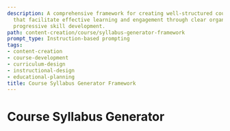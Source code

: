 ```yaml
---
description: A comprehensive framework for creating well-structured course syllabi
  that facilitate effective learning and engagement through clear organization and
  progressive skill development.
path: content-creation/course/syllabus-generator-framework
prompt_type: Instruction-based prompting
tags:
- content-creation
- course-development
- curriculum-design
- instructional-design
- educational-planning
title: Course Syllabus Generator Framework
---
```


# Course Syllabus Generator 